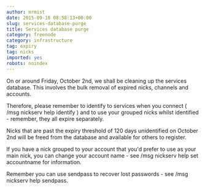 ```yaml
---
author: mrmist
date: 2015-09-18 08:58:13+00:00
slug: services-database-purge
title: Services database purge
category: freenode
category: infrastructure
tag: expiry
tag: nicks
imported: yes
robots: noindex
---
```

On or around Friday, October 2nd, we shall be cleaning up the services database.  This involves the bulk removal of expired nicks, channels and accounts.

Therefore, please remember to identify to services when you connect ( /msg nickserv help identify ) and to use your grouped nicks whilst identified - remember, they all expire separately.  

Nicks that are past the expiry threshold of 120 days unidentified on October 2nd will be freed from the database and available for others to register.

If you have a nick grouped to your account that you'd prefer to use as your main nick, you can change your account name - see /msg nickserv help set accountname  for information.

Remember you can use sendpass to recover lost passwords - see /msg nickserv help sendpass.
